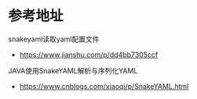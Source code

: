 # 参考地址
snakeyaml读取yaml配置文件
- https://www.jianshu.com/p/dd4bb7305ccf

JAVA使用SnakeYAML解析与序列化YAML
- https://www.cnblogs.com/xiaoqi/p/SnakeYAML.html

